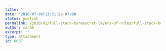 ```yaml
---
title: ''
date: '2016-07-09T13:31:22-07:00'
status: publish
permalink: /2018/01/full-stack-bureaucrat-layers-of-rules/full-stack-bureaucrat
author: sarah
excerpt: ''
type: attachment
id: 6037
---
```

<!DOCTYPE html PUBLIC "-//W3C//DTD HTML 4.0 Transitional//EN" "http://www.w3.org/TR/REC-html40/loose.dtd">
<?xml encoding="UTF-8">
